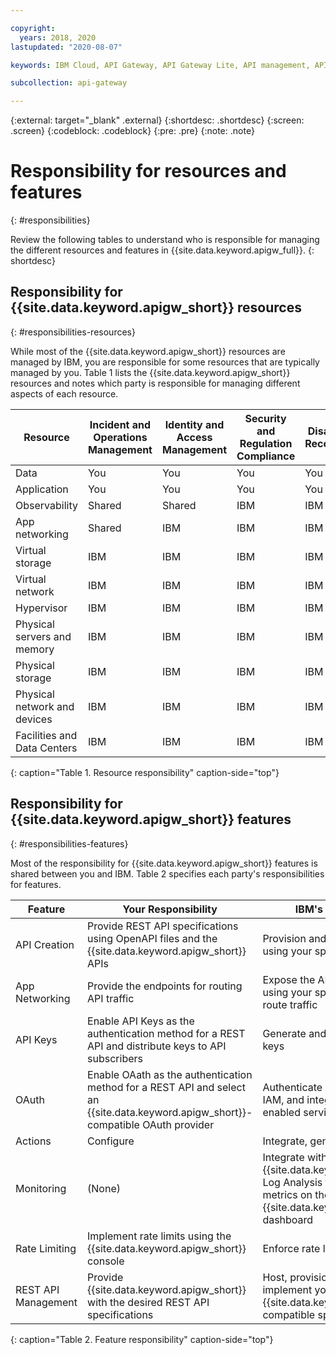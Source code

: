 ```yaml
---

copyright:
  years: 2018, 2020
lastupdated: "2020-08-07"

keywords: IBM Cloud, API Gateway, API Gateway Lite, API management, API, gateway, support, responsibility, responsible

subcollection: api-gateway

---
```



{:external: target="_blank" .external} 
{:shortdesc: .shortdesc}
{:screen: .screen}
{:codeblock: .codeblock}
{:pre: .pre}
{:note: .note}

# Responsibility for resources and features
{: #responsibilities}

Review the following tables to understand who is responsible for managing the different resources and features in {{site.data.keyword.apigw_full}}.
{: shortdesc}

## Responsibility for {{site.data.keyword.apigw_short}} resources
{: #responsibilities-resources}

While most of the {{site.data.keyword.apigw_short}} resources are managed by IBM, you are responsible for some resources that are typically managed by you. Table 1 lists the {{site.data.keyword.apigw_short}} resources and notes which party is responsible for managing different aspects of each resource.

| Resource                     | Incident and Operations Management | Identity and Access Management | Security and Regulation Compliance | Disaster Recovery |
| ---------------------------- | --------------------- | ------------------| --------------------- | -------- |
| Data                         | You                   | You               | You                   | You      |
| Application                  | You                   | You               | You                   | You      |
| Observability                | Shared                | Shared            | IBM                   | IBM      |
| App networking               | Shared                | IBM               | IBM                   | IBM      |
| Virtual storage              | IBM                   | IBM               | IBM                   | IBM      |
| Virtual network              | IBM                   | IBM               | IBM                   | IBM      |
| Hypervisor                   | IBM                   | IBM               | IBM                   | IBM      |
| Physical servers and memory  | IBM                   | IBM               | IBM                   | IBM      |
| Physical storage             | IBM                   | IBM               | IBM                   | IBM      |
| Physical network and devices | IBM                   | IBM               | IBM                   | IBM      |
| Facilities and Data Centers  | IBM                   | IBM               | IBM                   | IBM      |
{: caption="Table 1. Resource responsibility" caption-side="top"}


## Responsibility for {{site.data.keyword.apigw_short}} features
{: #responsibilities-features}

Most of the responsibility for {{site.data.keyword.apigw_short}} features is shared between you and IBM. Table 2 specifies each party's responsibilities for features.

| Feature             | Your Responsibility           | IBM's Responsibility           |
| --------------------| ----------------------------- | -------------------------------|
| API Creation        | Provide REST API specifications using OpenAPI files and the {{site.data.keyword.apigw_short}} APIs | Provision and deploy the REST API using your specifications |
| App Networking      | Provide the endpoints for routing API traffic | Expose the API to the Internet using your specified endpoint to route traffic |
| API Keys            | Enable API Keys as the authentication method for a REST API and distribute keys to API subscribers | Generate and authenticate API keys |
| OAuth               | Enable OAath as the authentication method for a REST API and select an {{site.data.keyword.apigw_short}}-compatible OAuth provider | Authenticate using OAuth token or IAM, and integrate with OAuth-enabled services |
| Actions             | Configure | Integrate, generate, and activate |
| Monitoring          | (None) | Integrate with {{site.data.keyword.cloud_notm}} Log Analysis to provide API metrics on the {{site.data.keyword.apigw_short}} dashboard |
| Rate Limiting       | Implement rate limits using the {{site.data.keyword.apigw_short}} console | Enforce rate limits |
| REST API Management | Provide {{site.data.keyword.apigw_short}} with the desired REST API specifications | Host, provision, integrate, and implement your APIs using your {{site.data.keyword.apigw_short}}-compatible specifications |
{: caption="Table 2. Feature responsibility" caption-side="top"}


